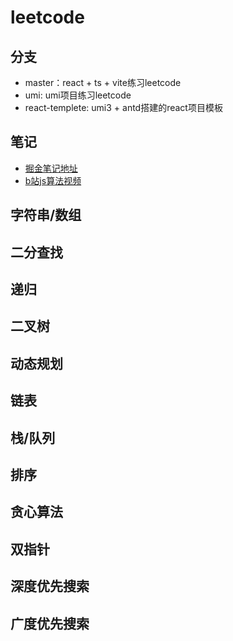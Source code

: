 # leetcode

## 分支
- master：react + ts + vite练习leetcode
- umi: umi项目练习leetcode
- react-templete: umi3 + antd搭建的react项目模板

## 笔记
- [掘金笔记地址](https://juejin.im/post/6879764922301939720)
- [b站js算法视频](https://www.bilibili.com/video/BV1wA411b7qZ)

## 字符串/数组

## 二分查找

## 递归

## 二叉树

## 动态规划

## 链表

## 栈/队列

## 排序

## 贪心算法

## 双指针

## 深度优先搜索

## 广度优先搜索
